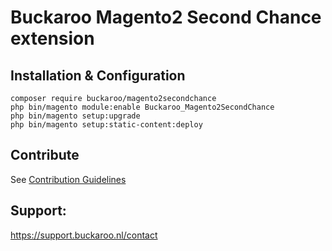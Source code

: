 # Buckaroo Magento2 Second Chance extension

## Installation & Configuration
```
composer require buckaroo/magento2secondchance
php bin/magento module:enable Buckaroo_Magento2SecondChance
php bin/magento setup:upgrade
php bin/magento setup:static-content:deploy
```

## Contribute
See [Contribution Guidelines](CONTRIBUTING.md)

## Support:

https://support.buckaroo.nl/contact
